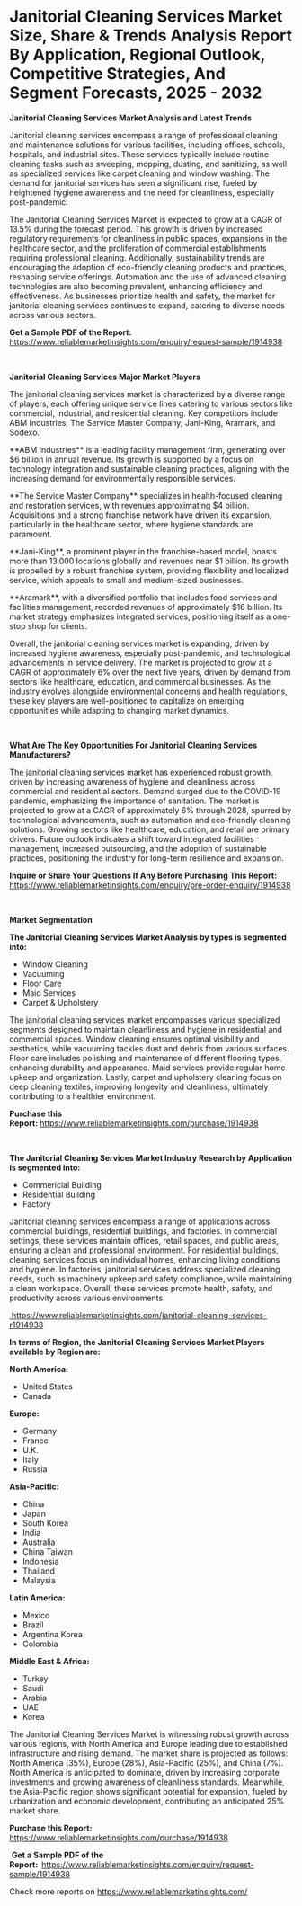 <p><h1>Janitorial Cleaning Services Market Size, Share & Trends Analysis Report By Application, Regional Outlook, Competitive Strategies, And Segment Forecasts, 2025 - 2032</h1></p><p><strong>Janitorial Cleaning Services Market Analysis and Latest Trends</strong></p>
<p><p>Janitorial cleaning services encompass a range of professional cleaning and maintenance solutions for various facilities, including offices, schools, hospitals, and industrial sites. These services typically include routine cleaning tasks such as sweeping, mopping, dusting, and sanitizing, as well as specialized services like carpet cleaning and window washing. The demand for janitorial services has seen a significant rise, fueled by heightened hygiene awareness and the need for cleanliness, especially post-pandemic.</p><p>The Janitorial Cleaning Services Market is expected to grow at a CAGR of 13.5% during the forecast period. This growth is driven by increased regulatory requirements for cleanliness in public spaces, expansions in the healthcare sector, and the proliferation of commercial establishments requiring professional cleaning. Additionally, sustainability trends are encouraging the adoption of eco-friendly cleaning products and practices, reshaping service offerings. Automation and the use of advanced cleaning technologies are also becoming prevalent, enhancing efficiency and effectiveness. As businesses prioritize health and safety, the market for janitorial cleaning services continues to expand, catering to diverse needs across various sectors.</p></p>
<p><strong>Get a Sample PDF of the Report:&nbsp;</strong> <a href="https://www.reliablemarketinsights.com/enquiry/request-sample/1914938?utm_campaign=2993&utm_medium=2&utm_source=Github&utm_content=ia&utm_term=10032025&utm_id=janitorial-cleaning-services">https://www.reliablemarketinsights.com/enquiry/request-sample/1914938</a></p>
<p>&nbsp;</p>
<p><strong>Janitorial Cleaning Services Major Market Players</strong></p>
<p><p>The janitorial cleaning services market is characterized by a diverse range of players, each offering unique service lines catering to various sectors like commercial, industrial, and residential cleaning. Key competitors include ABM Industries, The Service Master Company, Jani-King, Aramark, and Sodexo.</p><p>**ABM Industries** is a leading facility management firm, generating over $6 billion in annual revenue. Its growth is supported by a focus on technology integration and sustainable cleaning practices, aligning with the increasing demand for environmentally responsible services.</p><p>**The Service Master Company** specializes in health-focused cleaning and restoration services, with revenues approximating $4 billion. Acquisitions and a strong franchise network have driven its expansion, particularly in the healthcare sector, where hygiene standards are paramount.</p><p>**Jani-King**, a prominent player in the franchise-based model, boasts more than 13,000 locations globally and revenues near $1 billion. Its growth is propelled by a robust franchise system, providing flexibility and localized service, which appeals to small and medium-sized businesses.</p><p>**Aramark**, with a diversified portfolio that includes food services and facilities management, recorded revenues of approximately $16 billion. Its market strategy emphasizes integrated services, positioning itself as a one-stop shop for clients.</p><p>Overall, the janitorial cleaning services market is expanding, driven by increased hygiene awareness, especially post-pandemic, and technological advancements in service delivery. The market is projected to grow at a CAGR of approximately 6% over the next five years, driven by demand from sectors like healthcare, education, and commercial businesses. As the industry evolves alongside environmental concerns and health regulations, these key players are well-positioned to capitalize on emerging opportunities while adapting to changing market dynamics.</p></p>
<p>&nbsp;</p>
<p><strong>What Are The Key Opportunities For Janitorial Cleaning Services Manufacturers?</strong></p>
<p><p>The janitorial cleaning services market has experienced robust growth, driven by increasing awareness of hygiene and cleanliness across commercial and residential sectors. Demand surged due to the COVID-19 pandemic, emphasizing the importance of sanitation. The market is projected to grow at a CAGR of approximately 6% through 2028, spurred by technological advancements, such as automation and eco-friendly cleaning solutions. Growing sectors like healthcare, education, and retail are primary drivers. Future outlook indicates a shift toward integrated facilities management, increased outsourcing, and the adoption of sustainable practices, positioning the industry for long-term resilience and expansion.</p></p>
<p><strong>Inquire or Share Your Questions If Any Before Purchasing This Report:</strong> <a href="https://www.reliablemarketinsights.com/enquiry/pre-order-enquiry/1914938?utm_campaign=2993&utm_medium=2&utm_source=Github&utm_content=ia&utm_term=10032025&utm_id=janitorial-cleaning-services">https://www.reliablemarketinsights.com/enquiry/pre-order-enquiry/1914938</a></p>
<p>&nbsp;</p>
<p><strong>Market Segmentation</strong></p>
<p><strong>The Janitorial Cleaning Services Market Analysis by types is segmented into:</strong></p>
<p><ul><li>Window Cleaning</li><li>Vacuuming</li><li>Floor Care</li><li>Maid Services</li><li>Carpet & Upholstery</li></ul></p>
<p><p>The janitorial cleaning services market encompasses various specialized segments designed to maintain cleanliness and hygiene in residential and commercial spaces. Window cleaning ensures optimal visibility and aesthetics, while vacuuming tackles dust and debris from various surfaces. Floor care includes polishing and maintenance of different flooring types, enhancing durability and appearance. Maid services provide regular home upkeep and organization. Lastly, carpet and upholstery cleaning focus on deep cleaning textiles, improving longevity and cleanliness, ultimately contributing to a healthier environment.</p></p>
<p><strong>Purchase this Report:&nbsp;</strong><a href="https://www.reliablemarketinsights.com/purchase/1914938?utm_campaign=2993&utm_medium=2&utm_source=Github&utm_content=ia&utm_term=10032025&utm_id=janitorial-cleaning-services">https://www.reliablemarketinsights.com/purchase/1914938</a></p>
<p>&nbsp;</p>
<p><strong>The Janitorial Cleaning Services Market Industry Research by Application is segmented into:</strong></p>
<p><ul><li>Commericial Building</li><li>Residential Building</li><li>Factory</li></ul></p>
<p><p>Janitorial cleaning services encompass a range of applications across commercial buildings, residential buildings, and factories. In commercial settings, these services maintain offices, retail spaces, and public areas, ensuring a clean and professional environment. For residential buildings, cleaning services focus on individual homes, enhancing living conditions and hygiene. In factories, janitorial services address specialized cleaning needs, such as machinery upkeep and safety compliance, while maintaining a clean workspace. Overall, these services promote health, safety, and productivity across various environments.</p></p>
<p><a href="https://www.reliablemarketinsights.com/janitorial-cleaning-services-r1914938?utm_campaign=2993&utm_medium=2&utm_source=Github&utm_content=ia&utm_term=10032025&utm_id=janitorial-cleaning-services">&nbsp;https://www.reliablemarketinsights.com/janitorial-cleaning-services-r1914938</a></p>
<p><strong>In terms of Region, the Janitorial Cleaning Services Market Players available by Region are:</strong></p>
<p>
    <p> <strong> North America: </strong>
        <ul>
            <li>United States</li>
            <li>Canada</li>
        </ul>
        </p> 
    <p> <strong> Europe: </strong>
        <ul>
            <li>Germany</li>
            <li>France</li>
            <li>U.K.</li>
            <li>Italy</li>
            <li>Russia</li>
        </ul>
        </p> 
    <p> <strong> Asia-Pacific: </strong>
        <ul>
            <li>China</li>
            <li>Japan</li>
            <li>South Korea</li>
            <li>India</li>
            <li>Australia</li>
            <li>China Taiwan</li>
            <li>Indonesia</li>
            <li>Thailand</li>
            <li>Malaysia</li>
        </ul>
        </p> 
    <p> <strong> Latin America: </strong>
        <ul>
            <li>Mexico</li>
            <li>Brazil</li>
            <li>Argentina Korea</li>
            <li>Colombia</li>
        </ul>
        </p> 
    <p> <strong> Middle East & Africa: </strong>
        <ul>
            <li>Turkey</li>
            <li>Saudi</li>
            <li>Arabia</li>
            <li>UAE</li>
            <li>Korea</li>
        </ul>
    </p>
    </p>
<p><p>The Janitorial Cleaning Services Market is witnessing robust growth across various regions, with North America and Europe leading due to established infrastructure and rising demand. The market share is projected as follows: North America (35%), Europe (28%), Asia-Pacific (25%), and China (7%). North America is anticipated to dominate, driven by increasing corporate investments and growing awareness of cleanliness standards. Meanwhile, the Asia-Pacific region shows significant potential for expansion, fueled by urbanization and economic development, contributing an anticipated 25% market share.</p></p>
<p><strong>Purchase this Report: </strong><a href="https://www.reliablemarketinsights.com/purchase/1914938?utm_campaign=2993&utm_medium=2&utm_source=Github&utm_content=ia&utm_term=10032025&utm_id=janitorial-cleaning-services">https://www.reliablemarketinsights.com/purchase/1914938</a></p>
<p>&nbsp;<strong>Get a Sample PDF of the Report:&nbsp;&nbsp;</strong><a href="https://www.reliablemarketinsights.com/enquiry/request-sample/1914938?utm_campaign=2993&utm_medium=2&utm_source=Github&utm_content=ia&utm_term=10032025&utm_id=janitorial-cleaning-services">https://www.reliablemarketinsights.com/enquiry/request-sample/1914938</a></p>
<p><strong></strong></p>
<p>Check more reports on <a href="https://www.reliablemarketinsights.com/?utm_campaign=2993&utm_medium=2&utm_source=Github&utm_content=ia&utm_term=10032025&utm_id=janitorial-cleaning-services">https://www.reliablemarketinsights.com/</a></p>